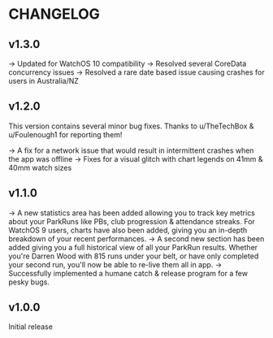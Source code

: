 #  CHANGELOG

## v1.3.0
→ Updated for WatchOS 10 compatibility
→ Resolved several CoreData concurrency issues
→ Resolved a rare date based issue causing crashes for users in Australia/NZ

## v1.2.0
This version contains several minor bug fixes. Thanks to u/TheTechBox & u/Foulenough1 for reporting them!

→ A fix for a network issue that would result in intermittent crashes when the app was offline
→ Fixes for a visual glitch with chart legends on 41mm & 40mm watch sizes

## v1.1.0
→ A new statistics area has been added allowing you to track key metrics about your ParkRuns like PBs, club progression & attendance streaks. For WatchOS 9 users, charts have also been added, giving you an in-depth breakdown of your recent performances.
→ A second new section has been added giving you a full historical view of all your ParkRun results. Whether you're Darren Wood with 815 runs under your belt, or have only completed your second run, you'll now be able to re-live them all in app.
→ Successfully implemented a humane catch & release program for a few pesky bugs.

## v1.0.0
Initial release
